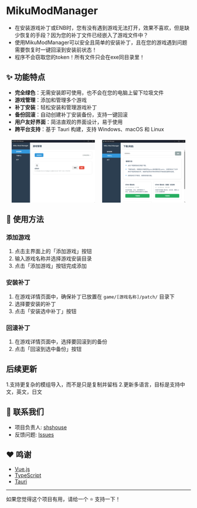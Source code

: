 # MikuModManager
- 在安装游戏补丁或ENB时，您有没有遇到游戏无法打开，效果不喜欢，但是缺少恢复的手段？因为您的补丁文件已经嵌入了游戏文件中？
- 使用MikuModManager可以安全且简单的安装补丁，且在您的游戏遇到问题需要恢复时一键回滚到安装前状态！
- 程序不会窃取您的token！所有文件只会在exe同目录里！

## ✨ 功能特点

- **完全绿色**：无需安装即可使用，也不会在您的电脑上留下垃圾文件
- **游戏管理**：添加和管理多个游戏
- **补丁安装**：轻松安装和管理游戏补丁
- **备份回滚**：自动创建补丁安装备份，支持一键回滚
- **用户友好界面**：简洁直观的界面设计，易于使用
- **跨平台支持**：基于 Tauri 构建，支持 Windows、macOS 和 Linux

<div style="display: flex; gap: 20px; justify-content: center; margin: 20px 0;">
  <img src="public/1.png" alt="MikuModsManager Logo" style="max-width: 45%; height: auto;" />
  <img src="public/2.png" alt="MikuModsManager Logo" style="max-width: 45%; height: auto;" />
</div>

## 📖 使用方法

### 添加游戏
1. 点击主界面上的「添加游戏」按钮
2. 输入游戏名称并选择游戏安装目录
3. 点击「添加游戏」按钮完成添加
### 安装补丁
1. 在游戏详情页面中，确保补丁已放置在 `game/[游戏名称]/patch/` 目录下
2. 选择要安装的补丁
3. 点击「安装选中补丁」按钮
### 回滚补丁
1. 在游戏详情页面中，选择要回滚到的备份
2. 点击「回滚到选中备份」按钮

## 后续更新
1.支持更复杂的模组导入，而不是只是复制并留档
2.更新多语言，目标是支持中文，英文，日文

## 💬 联系我们

- 项目负责人: [shshouse](https://github.com/shshouse)
- 反馈问题: [Issues](https://github.com/shshouse/MikuModsManager/issues)

## ❤️ 鸣谢

- [Vue.js](https://vuejs.org/)
- [TypeScript](https://www.typescriptlang.org/)
- [Tauri](https://tauri.app/)

---

如果您觉得这个项目有用，请给一个 ⭐️ 支持一下！